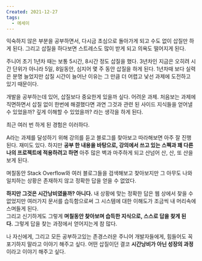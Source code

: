 ```yaml
---
Created: 2021-12-27
tags:
  - 에세이
---
```

익숙하지 않은 부분을 공부하면서, 다시금 초심으로 돌아가게 되고 수도 없이 삽질만 하게 된다. 그리고 삽질을 하다보면 스트레스도 많이 받게 되고 의욕도 떨어지게 된다.

주니어 초기 1년차 때는 보통 5시간, 8시간 정도 삽질을 했다. 3년차인 지금은 오히려 시간 단위가 아니라 5일, 8일동안, 심지어 몇 주 동안 삽질을 하게 된다. 1년차때 보다 실력은 분명 늘었지만 삽질 시간이 늘어난 이유는 그 만큼 더 어렵고 낯선 과제에 도전하고 있기 때문이다.

개발을 공부하는데 있어, 삽질보다 중요한게 있을까 싶다. 어려운 과제. 처음보는 과제에 직면하면서 삽질 없이 한번에 해결했다면 과연 그것과 관련 된 사이드 지식들을 얻어낼 수 있었을까? 깊게 이해할 수 있었을까? 라는 생각을 하게 된다.

최근 여러 번 하게 된 경험은 이러하다.

A라는 과제를 달성하기 위해 강의를 듣고 블로그를 찾아보고 따라해보면 아주 잘 진행 된다. 재미도 있다. 하지만 **공부 한 내용을 바탕으로, 강의에서 쓰고 있는 스펙과 꽤 다른 나의 프로젝트에 적용하려고 하면** 아주 많은 벽과 마주하게 되고 산넘어 산, 산, 또 산을 보게 된다.

며칠동안 Stack Overflow와 여러 블로그들을 검색해보고 찾아보지만 그 아무도 나와 일치하는 상황은 존재하지 않고 정확한 답을 얻을 수 없었다.

**하지만 그것은 시간낭비였을까? 아니다.** 내 상황에 맞는 정확한 답은 웹 상에서 찾을 수 없었지만 여러가지 문서를 습득함으로써 그 시스템에 대한 이해도가 조금씩 내 머리속에 스며들게 된다.  
그리고 신기하게도 그렇게 **며칠동안 찾아보며 습득한 지식으로, 스스로 답을 찾게 된다.** 그렇게 답을 찾는 과정에서 얻어지는게 참 많다.

나 자신에게, 그리고 모든 공부하고있는 존경스러운 주니어 개발자들에게, 힘들어도 꼭 포기하지 말라고 이야기 해주고 싶다. 어떤 삽질이던 결코 **시간낭비가 아닌 성장의 과정**이라고 이야기 해주고 싶다.